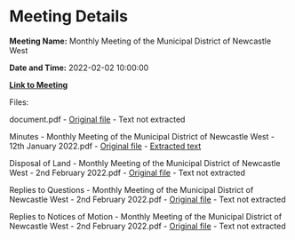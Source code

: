 # Meeting Details

**Meeting Name:** Monthly Meeting of the Municipal District of Newcastle West

**Date and Time:** 2022-02-02 10:00:00

**[Link to Meeting](https://www.limerick.ie/council/whats-on/monthly-meeting-municipal-district-newcastle-west-70)**

Files: 

document.pdf - [Original file](https://www.limerick.ie/sites/default/files/media/documents/2022-01/00-2022-02-02-february-agenda.pdf) - Text not extracted

Minutes - Monthly Meeting of the Municipal District of Newcastle West - 12th January 2022.pdf - [Original file](https://www.limerick.ie/sites/default/files/media/documents/2022-01/01-2022-01-12-minutes-january.pdf) - [Extracted text](./Minutes%20-%20Monthly%20Meeting%20of%20the%20Municipal%20District%20of%20Newcastle%20West%20-%2012th%20January%202022.md)

Disposal of Land - Monthly Meeting of the Municipal District of Newcastle West - 2nd February 2022.pdf - [Original file](https://www.limerick.ie/sites/default/files/media/documents/2022-01/02-2022-02-02-disposal-of-land-.pdf) - Text not extracted

Replies to Questions - Monthly Meeting of the Municipal District of Newcastle West - 2nd February 2022.pdf - [Original file](https://www.limerick.ie/sites/default/files/media/documents/2022-02/2022-02-02-replies-to-questions.pdf) - Text not extracted

Replies to Notices of Motion - Monthly Meeting of the Municipal District of Newcastle West - 2nd February 2022.pdf - [Original file](https://www.limerick.ie/sites/default/files/media/documents/2022-02/2022-02-02-replies-to-nom.pdf) - Text not extracted

